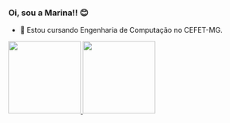 ### Oi, sou a Marina!! 😊

- 🔭 Estou cursando Engenharia de Computação no CEFET-MG.
<div>
    <a href="https://beacons.ai/marinastefane">
    <img height="145em" src="https://github-readme-stats.vercel.app/api?username=marinastefane&show_icons=true&theme=midnight-purple&include_all_commits=true&count_private=true"/>
    <img height="145em" src="https://github-readme-stats.vercel.app/api/top-langs/?username=marinastefane&layout=compact&langs_count=7&theme=midnight-purple"/>
</div>
